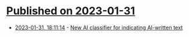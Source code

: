# [Published on 2023-01-31](index.md)

* [2023-01-31, 18:11:14](https://news.ycombinator.com/item?id=34599106) - [New AI classifier for indicating AI-written text](https://openai.com/blog/new-ai-classifier-for-indicating-ai-written-text/)
